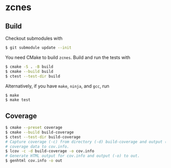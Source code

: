 # zcnes

## Build

Checkout submodules with

```bash
$ git submodule update --init
```

You need CMake to build `zcnes`. Build and run the tests with

```bash
$ cmake -S . -B build
$ cmake --build build
$ ctest --test-dir build 
```

Alternatively, if you have `make`, `ninja`, and `gcc`, run

```bash
$ make
$ make test
```

## Coverage

```bash
$ cmake --preset coverage
$ cmake --build build-coverage
$ ctest --test-dir build-coverage
# Capture coverage (-c) from directory (-d) build-coverage and output (-o)
# coverage data to cov.info.
$ lcov -c -d build-coverage -o cov.info
# Generate HTML output for cov.info and output (-o) to out.
$ genhtml cov.info -o out
```